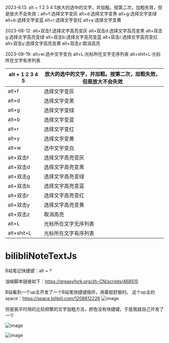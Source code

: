 2023-6.13:
alt + 1 2 3 4 5放大的选中的文字，并加粗。按第二次，加粗失效，但是放大不会失效；alt+f:选择文字变灰  alt+d:选择文字变黑  alt+g:选择文字变绿  alt+b:选择文字变蓝 alt+r:选择文字变红 alt+y:选择文字变黄

2023-08-12:
alt+双击f:选择文字高亮变灰  alt+双击d:选择文字高亮变黑  alt+双击g:选择文字高亮变绿  alt+双击b:选择文字高亮变蓝 alt+双击r:选择文字高亮变红 alt+双击y:选择文字高亮变黄  alt+双击z:取消高亮

2023-08-19:
alt+w:选中文字变白 alt+L:光标所在文字无序列表 alt+shit+L:光标所在文字有序列表


| alt + 1 2 3 4 5 | 放大的选中的文字，并加粗。按第二次，加粗失效，但是放大不会失效 |
| --------------- | ------------------------------------------------------------ |
| alt+f           | 选择文字变灰                                                 |
| alt+d           | 选择文字变黑                                                 |
| alt+g           | 选择文字变绿                                                 |
| alt+b           | 选择文字变蓝                                                 |
| alt+r           | 选择文字变红                                                 |
| alt+y           | 选择文字变黄                                                 |
| alt+w           | 选中文字变白                                                 |
| alt+双击f       | 选择文字高亮变灰                                             |
| alt+双击d       | 选择文字高亮变黑                                             |
| alt+双击g       | 选择文字高亮变绿                                             |
| alt+双击b       | 选择文字高亮变蓝                                             |
| alt+双击r       | 选择文字高亮变红                                             |
| alt+双击y       | 选择文字高亮变黄                                             |
| alt+双击z       | 取消高亮                                                     |
| alt+L           | 光标所在文字无序列表                                         |
| alt+shit+L      | 光标所在文字有序列表                                         |



# bilibliNoteTextJs
B站笔记快捷键：alt + ?

油候脚本链接如下：https://greasyfork.org/zh-CN/scripts/468515

B站看到一个up主开发了一个B站笔快捷键插件，用着挺舒服的。
这个up主的space：https://space.bilibili.com/1208812226
![image](https://github.com/PaperFly-web/bilibliNoteTextJs/assets/62205559/f415b443-1f11-4867-90ca-9ffe207eebbd)


但是我平时用的比较频繁的文字加粗方法，颜色没有快捷键。于是我就自己开发了一个

![image](https://github.com/PaperFly-web/bilibliNoteTextJs/assets/62205559/5761e1f0-1930-4e24-959d-735953eb1f55)

![image](https://github.com/PaperFly-web/bilibliNoteTextJs/assets/62205559/e1bd0c6f-0bf7-46ee-9c7b-49e3591350fe)

